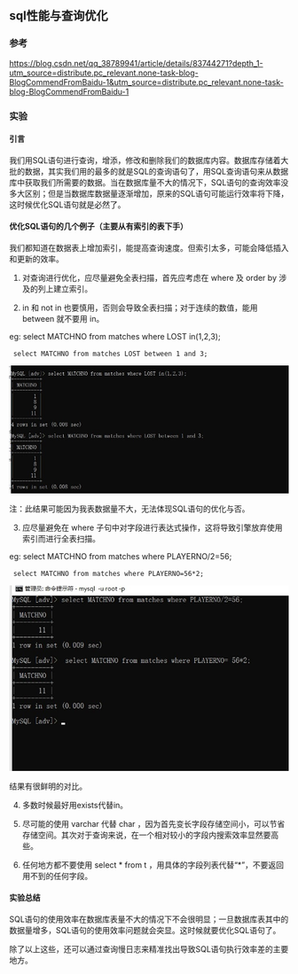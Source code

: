 ## sql性能与查询优化

### 参考

https://blog.csdn.net/qq_38789941/article/details/83744271?depth_1-utm_source=distribute.pc_relevant.none-task-blog-BlogCommendFromBaidu-1&utm_source=distribute.pc_relevant.none-task-blog-BlogCommendFromBaidu-1

### 实验

#### 引言

我们用SQL语句进行查询，增添，修改和删除我们的数据库内容。数据库存储着大批的数据，其实我们用的最多的就是SQL的查询语句了，用SQL查询语句来从数据库中获取我们所需要的数据。当在数据库量不大的情况下，SQL语句的查询效率没多大区别；但是当数据库数据量逐渐增加，原来的SQL语句可能运行效率将下降，这时候优化SQL语句就是必然了。

#### 优化SQL语句的几个例子（主要从有索引的表下手）

我们都知道在数据表上增加索引，能提高查询速度。但索引太多，可能会降低插入和更新的效率。

1. 对查询进行优化，应尽量避免全表扫描，首先应考虑在 where 及 order by 涉及的列上建立索引。

2. in 和 not in 也要慎用，否则会导致全表扫描；对于连续的数值，能用 between 就不要用 in。

eg:  select MATCHNO from matches where LOST in(1,2,3);
   
     select MATCHNO from matches LOST between 1 and 3;

![s2](https://github.com/Sarah6667/Data-Base/blob/master/images/s2.jpg)

注：此结果可能因为我表数据量不大，无法体现SQL语句的优化与否。

3. 应尽量避免在 where 子句中对字段进行表达式操作，这将导致引擎放弃使用索引而进行全表扫描。

eg:  select MATCHNO from matches where PLAYERNO/2=56;
     
     select MATCHNO from matches where PLAYERNO=56*2;
     
![s1](https://github.com/Sarah6667/Data-Base/blob/master/images/s1.jpg)

结果有很鲜明的对比。

4. 多数时候最好用exists代替in。

5. 尽可能的使用 varchar 代替 char ，因为首先变长字段存储空间小，可以节省存储空间。其次对于查询来说，在一个相对较小的字段内搜索效率显然要高些。   

6. 任何地方都不要使用 select * from t ，用具体的字段列表代替“*”，不要返回用不到的任何字段。

#### 实验总结

SQL语句的使用效率在数据库表量不大的情况下不会很明显；一旦数据库表其中的数据量增多，SQL语句的使用效率问题就会突显。这时候就要优化SQL语句了。

除了以上这些，还可以通过查询慢日志来精准找出导致SQL语句执行效率差的主要地方。
